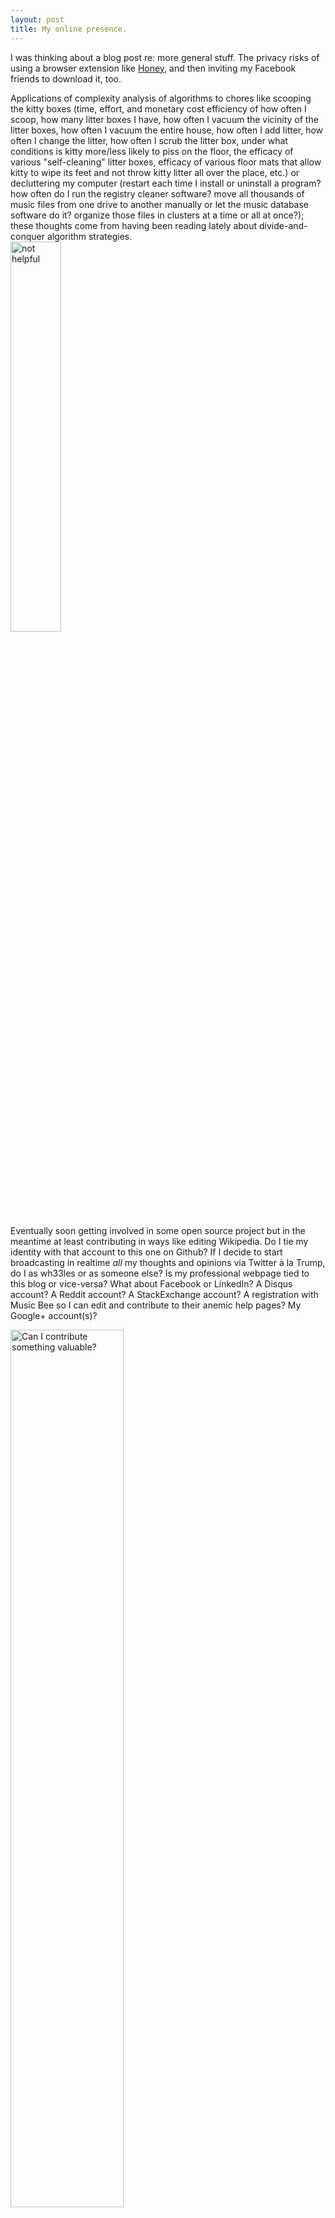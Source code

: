 ```yaml
---
layout: post
title: My online presence.    
---
```

I was thinking about a blog post re: more general stuff.  The privacy risks of using a browser extension like [Honey](http://lifehacker.com/5978700/honey-automatically-searches-for-and-applies-coupon-codes-when-you-shop-online), and then inviting my Facebook friends to download it, too.  

Applications of complexity analysis of algorithms to chores like scooping the kitty boxes (time, effort, and monetary cost efficiency of how often I scoop, how many litter boxes I have, how often I vacuum the vicinity of the litter boxes, how often I vacuum the entire house, how often I add litter, how often I change the litter, how often I scrub the litter box, under what conditions is kitty more/less likely to piss on the floor, the efficacy of various "self-cleaning" litter boxes, efficacy of various floor mats that allow kitty to wipe its feet and not throw kitty litter all over the place, etc.) or decluttering my computer (restart each time I install or uninstall a program?  how often do I run the registry cleaner software?  move all thousands of music files from one drive to another manually or let the music database software do it?  organize those files in clusters at a time or all at once?); these thoughts come from having been reading lately about divide-and-conquer algorithm strategies.  
<img src="https://wh33les.github.io/images/notHelpful.png" title="not helpful" class="wrap align-right" height="40%" width="40%">

Eventually soon getting involved in some open source project but in the meantime at least contributing in ways like editing Wikipedia.  Do I tie my identity with that account to this one on Github?  If I decide to start broadcasting in realtime _all_ my thoughts and opinions via Twitter à la Trump, do I as wh33les or as someone else?  Is my professional webpage tied to this blog or vice-versa?  What about Facebook or LinkedIn?  A Disqus account?  A Reddit account?  A StackExchange account?  A registration with Music Bee so I can edit and contribute to their anemic help pages?  My Google+ account(s)?  
   
<img src="https://wh33les.github.io/images/musicBeeWikinemia.png" title="Can I contribute something valuable?" height="60%" width="60%">    
